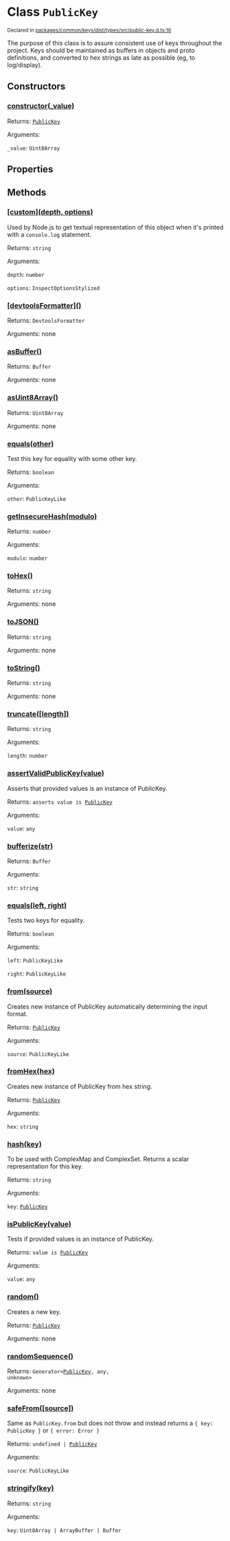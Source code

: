 # Class `PublicKey`
<sub>Declared in [packages/common/keys/dist/types/src/public-key.d.ts:16]()</sub>


The purpose of this class is to assure consistent use of keys throughout the project.
Keys should be maintained as buffers in objects and proto definitions, and converted to hex
strings as late as possible (eg, to log/display).


## Constructors
### [constructor(_value)]()



Returns: <code>[PublicKey](/api/@dxos/client/classes/PublicKey)</code>

Arguments: 

`_value`: <code>Uint8Array</code>


## Properties


## Methods
### [\[custom\](depth, options)]()



Used by Node.js to get textual representation of this object when it's printed with a  `console.log`  statement.


Returns: <code>string</code>

Arguments: 

`depth`: <code>number</code>

`options`: <code>InspectOptionsStylized</code>

### [\[devtoolsFormatter\]()]()



Returns: <code>DevtoolsFormatter</code>

Arguments: none

### [asBuffer()]()



Returns: <code>Buffer</code>

Arguments: none

### [asUint8Array()]()



Returns: <code>Uint8Array</code>

Arguments: none

### [equals(other)]()



Test this key for equality with some other key.


Returns: <code>boolean</code>

Arguments: 

`other`: <code>PublicKeyLike</code>

### [getInsecureHash(modulo)]()



Returns: <code>number</code>

Arguments: 

`modulo`: <code>number</code>

### [toHex()]()



Returns: <code>string</code>

Arguments: none

### [toJSON()]()



Returns: <code>string</code>

Arguments: none

### [toString()]()



Returns: <code>string</code>

Arguments: none

### [truncate(\[length\])]()



Returns: <code>string</code>

Arguments: 

`length`: <code>number</code>

### [assertValidPublicKey(value)]()



Asserts that provided values is an instance of PublicKey.


Returns: <code>asserts value is [PublicKey](/api/@dxos/client/classes/PublicKey)</code>

Arguments: 

`value`: <code>any</code>

### [bufferize(str)]()



Returns: <code>Buffer</code>

Arguments: 

`str`: <code>string</code>

### [equals(left, right)]()



Tests two keys for equality.


Returns: <code>boolean</code>

Arguments: 

`left`: <code>PublicKeyLike</code>

`right`: <code>PublicKeyLike</code>

### [from(source)]()



Creates new instance of PublicKey automatically determining the input format.


Returns: <code>[PublicKey](/api/@dxos/client/classes/PublicKey)</code>

Arguments: 

`source`: <code>PublicKeyLike</code>

### [fromHex(hex)]()



Creates new instance of PublicKey from hex string.


Returns: <code>[PublicKey](/api/@dxos/client/classes/PublicKey)</code>

Arguments: 

`hex`: <code>string</code>

### [hash(key)]()



To be used with ComplexMap and ComplexSet.
Returns a scalar representation for this key.


Returns: <code>string</code>

Arguments: 

`key`: <code>[PublicKey](/api/@dxos/client/classes/PublicKey)</code>

### [isPublicKey(value)]()



Tests if provided values is an instance of PublicKey.


Returns: <code>value is [PublicKey](/api/@dxos/client/classes/PublicKey)</code>

Arguments: 

`value`: <code>any</code>

### [random()]()



Creates a new key.


Returns: <code>[PublicKey](/api/@dxos/client/classes/PublicKey)</code>

Arguments: none

### [randomSequence()]()



Returns: <code>Generator&lt;[PublicKey](/api/@dxos/client/classes/PublicKey), any, unknown&gt;</code>

Arguments: none

### [safeFrom(\[source\])]()



Same as  `PublicKey.from`  but does not throw and instead returns a  `{ key: PublicKey }`  or  `{ error: Error }`


Returns: <code>undefined | [PublicKey](/api/@dxos/client/classes/PublicKey)</code>

Arguments: 

`source`: <code>PublicKeyLike</code>

### [stringify(key)]()



Returns: <code>string</code>

Arguments: 

`key`: <code>Uint8Array | ArrayBuffer | Buffer</code>
